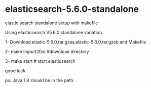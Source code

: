# elasticsearch-5.6.0-standalone

elastic search standalone setup with makefile 

Using elasticsearch V5.6.0 standalone variation.

1- Download elastic-5.6.0.tar.gzaa,elastic-5.6.0.tar.gzab and Makefile

2- make import20m #download directory 

3- make start # start elasticsearch

good luck.

ps: Java 1.8 should be in the path.

